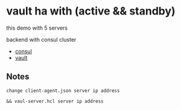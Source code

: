 # vault ha with (active && standby)

this demo with 5 servers

backend with consul cluster

- [consul](./consul/README.md)
- [vault](./vault/README.md)


## Notes

```code
change client-agent.json server ip address

&& vaul-server.hcl server ip address

```
